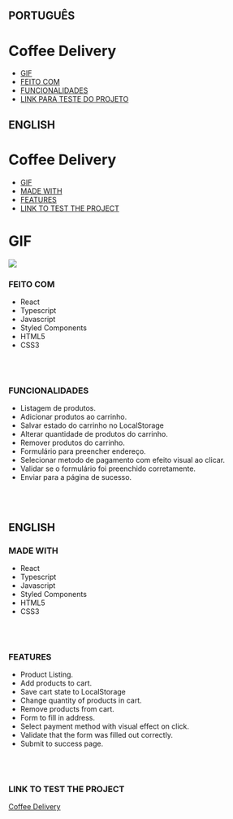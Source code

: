 ## PORTUGUÊS
# Coffee Delivery
* [GIF](#GIF)
* [FEITO COM](#FEITO-COM)
* [FUNCIONALIDADES](#FUNCIONALIDADES-/-FEATURES)
* [LINK PARA TESTE DO PROJETO](#LINK-PARA-TESTE-DO-PROJETO-/-LINK-TO-TEST-THE-PROJECT)

## ENGLISH
# Coffee Delivery
* [GIF](#GIF)
* [MADE WITH](#MADE-WITH)
* [FEATURES](#FEATURES)
* [LINK TO TEST THE PROJECT](#LINK-PARA-TESTE-DO-PROJETO-/-LINK-TO-TEST-THE-PROJECT)


# GIF
<img src="src/assets/gif/CoffeGIF.gif"/>


### FEITO COM
<ul>
<li>React</li>
<li>Typescript</li>
<li>Javascript</li>
<li>Styled Components</li>
<li>HTML5</li>
<li>CSS3</li>
</ul>
<br>
<br>


### FUNCIONALIDADES
<ul>
<li>Listagem de produtos.</li>
<li>Adicionar produtos ao carrinho.</li>
<li>Salvar estado do carrinho no LocalStorage</li>
<li>Alterar quantidade de produtos do carrinho.</li>
<li>Remover produtos do carrinho.</li>
<li>Formulário para preencher endereço.</li>
<li>Selecionar metodo de pagamento com efeito visual ao clicar.</li>
<li>Validar se o formulário foi preenchido corretamente.</li>
<li>Enviar para a página de sucesso.</li>
</ul>
<br>
<br>

## ENGLISH

### MADE WITH
<ul>
<li>React</li>
<li>Typescript</li>
<li>Javascript</li>
<li>Styled Components</li>
<li>HTML5</li>
<li>CSS3</li>
</ul>
<br>
<br>

### FEATURES
<ul>
<li>Product Listing.</li>
<li>Add products to cart.</li>
<li>Save cart state to LocalStorage</li>
<li>Change quantity of products in cart.</li>
<li>Remove products from cart.</li>
<li>Form to fill in address.</li>
<li>Select payment method with visual effect on click.</li>
<li>Validate that the form was filled out correctly.</li>
<li>Submit to success page.</li>
</ul>
<br>
<br>

### LINK TO TEST THE PROJECT
<a href="https://stellar-meringue-14a04f.netlify.app/">Coffee Delivery</a>
